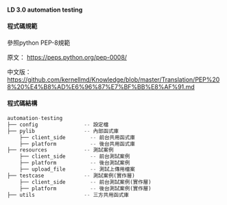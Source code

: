 #### LD 3.0 automation testing

#### 程式碼規範
參照python PEP-8規範

原文：
https://peps.python.org/pep-0008/

中文版：
https://github.com/kernellmd/Knowledge/blob/master/Translation/PEP%208%20%E4%B8%AD%E6%96%87%E7%BF%BB%E8%AF%91.md

#### 程式碼結構
``` python
automation-testing
├── config               -- 設定檔
├── pylib                -- 內部函式庫
    ├── client_side        -- 前台共用函式庫
    ├── platform           -- 後台共用函式庫
├── resources            -- 測試案例
    ├── client_side        -- 前台測試案例
    ├── platform           -- 後台測試案例
    ├── upload_file        -- 測試上傳用檔案
├── testcase             -- 測試案例(實作層)
    ├── client_side        -- 前台測試案例(實作層)
    ├── platform           -- 後台測試案例(實作層)
├── utils                -- 三方共用函式庫

```